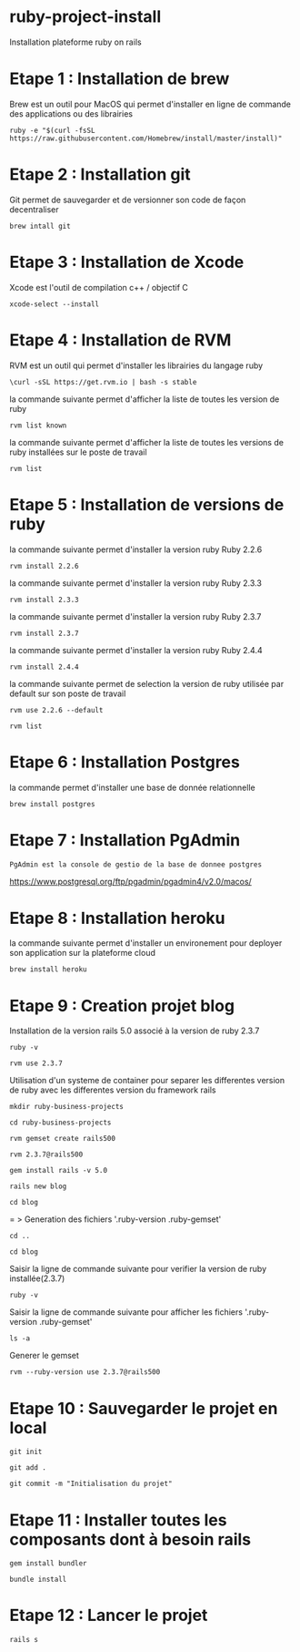 # ruby-project-install

Installation plateforme ruby on rails


#  Etape 1 : Installation de brew

Brew est un outil pour MacOS qui permet d'installer en ligne de commande des applications ou des librairies

`ruby -e "$(curl -fsSL https://raw.githubusercontent.com/Homebrew/install/master/install)"`


# Etape 2 : Installation git

Git permet de sauvegarder et de versionner son code de façon decentraliser

`brew intall git`

# Etape 3 :  Installation de Xcode

Xcode est l'outil de compilation c++ / objectif C

`xcode-select --install`

# Etape 4 : Installation de RVM

RVM est un outil qui permet d'installer les librairies du langage ruby

`\curl -sSL https://get.rvm.io | bash -s stable`

la commande suivante permet d'afficher la liste de toutes les version de ruby

`rvm list known`

la commande suivante permet d'afficher la liste de toutes les versions de ruby installées sur le poste de travail

`rvm list`

# Etape 5 : Installation de versions de ruby

la commande suivante permet d'installer la version ruby Ruby 2.2.6

`rvm install 2.2.6`

la commande suivante permet d'installer la version ruby Ruby 2.3.3

`rvm install 2.3.3`

la commande suivante permet d'installer la version ruby Ruby 2.3.7

`rvm install 2.3.7`

la commande suivante permet d'installer la version ruby Ruby 2.4.4

`rvm install 2.4.4`

la commande suivante permet de selection la version de ruby utilisée par default sur son poste de travail

`rvm use 2.2.6 --default`

`rvm list`

# Etape 6 : Installation Postgres

la commande permet d'installer une base de donnée relationnelle

`brew install postgres`

# Etape 7 : Installation PgAdmin

`PgAdmin est la console de gestio de la base de donnee postgres`

https://www.postgresql.org/ftp/pgadmin/pgadmin4/v2.0/macos/

# Etape 8 : Installation heroku 

la commande suivante permet d'installer un environement pour deployer son application sur la plateforme cloud

`brew install heroku`

# Etape 9 : Creation projet blog

Installation de la version rails 5.0 associé à la version de ruby 2.3.7

`ruby -v`

`rvm use 2.3.7`

Utilisation d'un systeme de container pour separer les differentes version de ruby avec les differentes version du framework rails 

`mkdir ruby-business-projects`

`cd ruby-business-projects`

`rvm gemset create rails500`

`rvm 2.3.7@rails500`

`gem install rails -v 5.0`

`rails new blog`

`cd blog`

= > Generation des fichiers '.ruby-version .ruby-gemset'

`cd ..`

`cd blog`

Saisir la ligne de commande suivante pour verifier la version de ruby installée(2.3.7)

`ruby -v`

Saisir la ligne de commande suivante pour afficher les fichiers '.ruby-version .ruby-gemset'

`ls -a`

Generer le gemset 

`rvm --ruby-version use 2.3.7@rails500`

# Etape 10 : Sauvegarder le projet en local

`git init`

`git add .`

`git commit -m "Initialisation du projet"`


# Etape 11 : Installer toutes les composants dont à besoin rails

`gem install bundler`

`bundle install`

# Etape 12 : Lancer le projet

`rails s`













